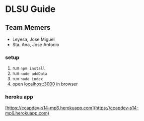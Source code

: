 # DLSU Guide

## Team Memers
- Leyesa, Jose Miguel
- Sta. Ana, Jose Antonio


### setup
1. run ```npm install```
1. run ```node addData```
1. run ```node index```
2. open [localhost:3000](http://localhost:3000) in browser

### heroku app
[https://ccapdev-s14-mp6.herokuapp.com](https://ccapdev-s14-mp6.herokuapp.com)